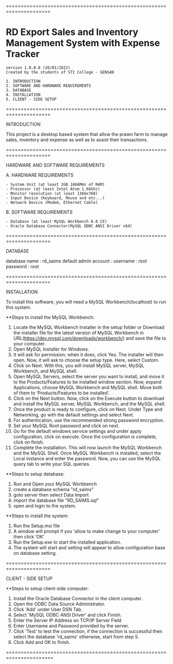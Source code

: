 =====================================================================

#	RD Export Sales and Inventory Management System with Expense Tracker
	
	version 1.0.0.0 (20/01/2022)
	Created by the students of STI College - GENSAN
	
	1. INTRODUCTION
	2. SOFTWARE AND HARDWARE REQUIREMENTS
	3. DATABASE
	4. INSTALLATION
	5. CLIENT - SIDE SETUP
	
	
=====================================================================

INTRODUCTION

This project is a desktop based system that allow the prawn farm to
manage sales, inventory and expense as well as to assist their transactions.


=====================================================================

HARDWARE AND SOFTWARE REQUIREMENTS

A. HARDWARE REQUIREMENTS
	
	- System Unit (at least 2GB 1866MHz of RAM)
	- Processor (at least Intel Atom 1.66Ghz) 
	- Monitor resolution (at least 1366x768)
	- Input Device (Keyboard, Mouse and etc...)
	- Network Device (Modem, Ethernet Cable) 


B. SOFTWARE REQUIREMENTS	
	
	- Database (at least MySQL Workbench 8.0 CE)
	- Oracle Database Connector(MySQL ODBC ANSI Driver x64)


=====================================================================

DATABASE

database name : rd_saims
default admin account : 
	username : root
	password : root
	

=====================================================================

INSTALLATION

To install this software, you will need a MySQL Workbench(localhost) to run this system.

**Steps to install the MySQL Workbench:
1. Locate the MySQL Workbench Installer in the setup folder or Download the installer file for the latest version of MySQL Workbench in URL(https://dev.mysql.com/downloads/workbench/) and save the file to your computer.
3. Open MySQL Installer for Windows.
6. It will ask for permission; when it does, click Yes. The installer will then open. Now, it will ask to choose the setup type. Here, select Custom.
7. Click on Next. With this, you will install MySQL server, MySQL Workbench, and MySQL shell.
8. Open MySQL Servers, select the server you want to install, and move it to the  Products/Features to be installed window section. Now, expand Applications, choose MySQL Workbench and MySQL shell. Move both of them to ‘Products/Features to be installed’.
9. Click on the Next button. Now, click on the Execute button to download and install the MySQL server, MySQL Workbench, and the MySQL shell.
10. Once the product is ready to configure, click on Next. Under Type and Networking, go with the default settings and select Next.
11. For authentication, use the recommended strong password encryption.
12. Set your MySQL Root password and click on next.
13. Go for the default windows service settings and under apply configuration, click on execute. Once the configuration is complete, click on finish.
14. Complete the installation. This will now launch the MySQL Workbench and the MySQL Shell.
	Once MySQL Workbench is installed, select the Local instance and enter the password.
	Now, you can use the MySQL query tab to write your SQL queries. 


**Steps to setup database:

1. Run and Open your MySQL Workbench
2. create a database schema "rd_saims"
3. goto server then select Data Import
4. import the database file "RD_SAIMS.sql"
5. open and login to the system.


**Steps to install the system:

1. Run the Setup.msi file
2. A window will prompt if you 'allow to make change to your computer' then click 'OK'
3. Run the Setup.exe to start the installed application.
4. The system will start and setting will appear to allow configuration base on database setting.


=====================================================================

CLIENT - SIDE SETUP

**Steps to setup client-side computer:

1. Install the Oracle Database Connector in the client computer.
2. Open the ODBC Data Source Administrator.
3. Click 'Add' under User DSN Tab.
4. Select 'MySQL ODBC ANSI Driver' and click Finish.
5. Enter the Server IP Address on  TCP/IP Server Field
6. Enter Username and Password provided by the server.
7. Click 'Test' to test the connection, if the connection is successful then select the database 'rd_saims' otherwise, start from step 5.
8. Click Add and OK to finish.


======================================================================
